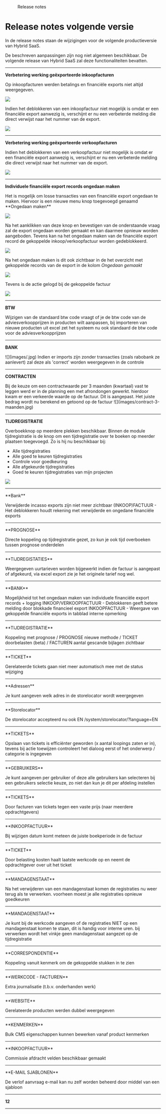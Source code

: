 <properties>
	<page>
		<title>Release notes volgende versie</title>
	</page>
	<menu>
		<position>Release notes </position>
		<title>Volgende versie</title>
	</menu>
</properties>

# Release notes volgende versie #

In de release notes staan de wijzigingen voor de volgende productieversie van Hybrid SaaS.

<div class="info">
De beschreven aanpassingen zijn nog niet algemeen beschikbaar. De volgende release van Hybrid SaaS zal deze functionaliteiten bevatten.
</div>
 
---------------------------------------------------------------------------------------------------------	
**Verbetering werking geëxporteerde inkoopfacturen**

<div class="tag-fix"></div>
Op inkoopfacturen werden betalings en financiële exports niet altijd weergegeven.

![](images/inkoop-factuur-export-info.jpg)



<div class="tag-update"></div>
Indien het deblokkeren van een inkoopfactuur niet mogelijk is omdat er een financiële export aanwezig is, verschijnt er nu een verbeterde melding die direct verwijst naar het nummer van de export.

![](images/inkoop-factuur-melding-deblokkeren.jpg)

---------------------------------------------------------------------------------------------------------
**Verbetering werking geëxporteerde verkoopfacturen**

<div class="tag-update"></div>
Indien het deblokkeren van een verkoopfactuur niet mogelijk is omdat er een financiële export aanwezig is, verschijnt er nu een verbeterde melding die direct verwijst naar het nummer van de export.

![](images/verkoop-factuur-melding-deblokkeren.jpg)

---------------------------------------------------------------------------------------------------------
**Individuele financiële export records ongedaan maken**
<div class="tag-new"></div>
Het is mogelijk om losse transacties van een financiële export ongedaan te maken. Hiervoor is een nieuwe menu knop toegevoegd genaamd **Ongedaan maken** 

![](images/financiele-export-ongedaan-maken.jpg)

Na het aanklikken van deze knop en bevestigen van de onderstaande vraag zal de export ongedaan worden gemaakt en kan daarmee opnieuw worden aangeboden. Tevens kan na het ongedaan maken van de financiële export record de gekoppelde inkoop/verkoopfactuur worden gedeblokkeerd.

![](images/financiele-export-ongedaan-maken-vraag.jpg)

Na het ongedaan maken is dit ook zichtbaar in de het overzicht met gekoppelde records van de export in de kolom *Ongedaan gemaakt*

![](images/financiele-export-ongedaan-gemaakt.jpg)

Tevens is de actie gelogd bij de gekoppelde factuur

![](images/financiele-export-ongedaan-gemaakt-log.jpg)

---------------------------------------------------------------------------------------------------------
**BTW**
<div class="tag-update"></div>
Wijzigen van de standaard btw code vraagt of je de btw code van de adviesverkoopprijzen in producten wilt aanpassen, bij importeren van nieuwe producten uit excel zet het systeem nu ook standaard de btw code voor de adviesverkoopprijzen

---------------------------------------------------------------------------------------------------------
**BANK**
<div class="tag-update"></div>
![](images/.jpg)
Indien er imports zijn zonder transacties (zoals rabobank ze aanlevert) zal deze als 'correct' worden weergegeven in de controle

---------------------------------------------------------------------------------------------------------
**CONTRACTEN**
<div class="tag-update"></div>
Bij de keuze om een contractwaarde per 3 maanden (kwartaal) vast te leggen werd er in de planning een met afrondongen gewerkt. hierdoor kwam er een verkeerde waarde op de factuur. Dit is aangepast. Het juiste bedrag wordt nu berekend en getoond op de factuur
![](images/contract-3-maanden.jpg)


---------------------------------------------------------------------------------------------------------
**TIJDREGISTRATIE**
<div class="tag-new"></div>

Overboekknop op meerdere plekken beschikbaar. Binnen de module tijdregistratie is de knop om een tijdregistratie over te boeken op meerder plaatsen toegevoegd. Zo is hij nu beschikbaar bij:

- Alle tijdregistraties
- Alle goed te keuren tijdregistraties
- Controle voor goedkeuring
- Alle afgekeurde tijdregistraties
- Goed te keuren tijdregistraties van mijn projecten


![](images/tijdregistratie-overboeken.jpg)

---------------------------------------------------------------------------------------------------------
<div class="tag-update"></div>
**Bank**

Verwijderde incasso exports zijn niet meer zichtbaar (INKOOP)FACTUUR - Het deblokkeren houdt rekening met verwijderde en ongedane financiële exports

---------------------------------------------------------------------------------------------------------
<div class="tag-update"></div>
**PROGNOSE**

 Directe koppeling op tijdregistratie gezet, zo kun je ook tijd overboeken tussen prognose onderdelen

---------------------------------------------------------------------------------------------------------
<div class="tag-update"></div>
**TIJDREGISTATIES**

 Weergegeven uurtarieven worden bijgewerkt indien de factuur is aangepast of afgekeurd, via excel export zie je het originele tarief nog wel.

---------------------------------------------------------------------------------------------------------
<div class="tag-update"></div>
**BANK**

 Mogelijkheid tot het ongedaan maken van individuele financiële export records + logging INKOOP/VERKOOPFACTUUR - Deblokkeren geeft betere melding door blokkade financieel export INKOOPFACTUUR - Weergave van gekoppelde financiële exports in tabblad interne opmerking

---------------------------------------------------------------------------------------------------------
<div class="tag-update"></div>
**TIJDREGISTRATIE**

Koppeling met prognose / PROGNOSE nieuwe methode / TICKET doorbelasten (beta) / FACTUREN aantal gescande bijlagen zichtbaar

---------------------------------------------------------------------------------------------------------
<div class="tag-update"></div>
**TICKET**

Gerelateerde tickets gaan niet meer automatisch mee met de status wijziging

---------------------------------------------------------------------------------------------------------
<div class="tag-update"></div>
**Adressen**

Je kunt aangeven welk adres in de storelocator wordt weergegeven

---------------------------------------------------------------------------------------------------------
<div class="tag-update"></div>
**Storelocator**

De storelocator accepteerd nu ook EN /system/storelocator/?language=EN

---------------------------------------------------------------------------------------------------------
<div class="tag-update"></div>
**TICKETS**

Opslaan van tickets is efficiënter geworden (x aantal loopings zaten er in), tevens bij actie toewijzen controleert het dialoog eerst of het onderwerp / categorie is ingegeven

---------------------------------------------------------------------------------------------------------
<div class="tag-update"></div>
**GEBRUIKERS**

Je kunt aangeven per gebruiker of deze alle gebruikers kan selecteren bij een gebruikers selectie keuze, zo niet dan kun je dit per afdeling instellen

---------------------------------------------------------------------------------------------------------
<div class="tag-update"></div>
**TICKETS**

Door facturen van tickets tegen een vaste prijs (naar meerdere opdrachtgevers)

---------------------------------------------------------------------------------------------------------
<div class="tag-update"></div>
**INKOOPFACTUUR**

Bij wijzigen datum komt meteen de juiste boekperiode in de factuur

---------------------------------------------------------------------------------------------------------
<div class="tag-update"></div>
**TICKET**

Door belasting kosten haalt laatste werkcode op en neemt de opdrachtgever over uit het ticket

---------------------------------------------------------------------------------------------------------
<div class="tag-update"></div>
**MANDAGENSTAAT**

Na het verwijderen van een mandagenstaat komen de registraties nu weer terug als te verwerken. voorheen moest je alle registraties opnieuw goedkeuren

---------------------------------------------------------------------------------------------------------
<div class="tag-update"></div>
**MANDAGENSTAAT**

Je kunt bij de werkcode aangeven of de registraties NIET op een mandagenstaat komen te staan, dit is handig voor interne uren. bij verwerken wordt het vinkje geen mandagenstaat aangezet op de tijdregistratie

---------------------------------------------------------------------------------------------------------
<div class="tag-update"></div>
**CORRESPONDENTIE**

Koppeling vanuit kenmerk om de gekoppelde stukken in te zien

---------------------------------------------------------------------------------------------------------
<div class="tag-update"></div>
**WERKCODE - FACTUREN**

Extra journalisatie (t.b.v. onderhanden werk)

---------------------------------------------------------------------------------------------------------
<div class="tag-fix"></div>
**WEBSITE**

Gerelateerde producten werden dubbel weergegeven

---------------------------------------------------------------------------------------------------------
<div class="tag-update"></div>
**KENMERKEN**

Bulk CMS eigenschappen kunnen bewerken vanaf product kenmerken

---------------------------------------------------------------------------------------------------------
<div class="tag-new"></div>
**INKOOPFACTUUR**

Commissie afdracht velden beschikbaar gemaakt

---------------------------------------------------------------------------------------------------------
<div class="tag-update"></div>
**E-MAIL SJABLONEN**

De verlof aanvraag e-mail kan nu zelf worden beheerd door middel van een sjabloon

---------------------------------------------------------------------------------------------------------
**12**

---------------------------------------------------------------------------------------------------------

